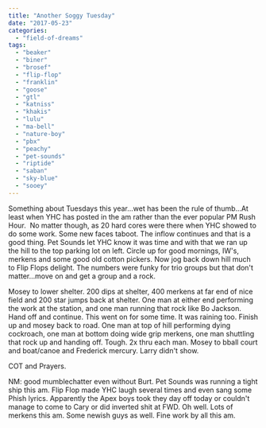 ```yaml
---
title: "Another Soggy Tuesday"
date: "2017-05-23"
categories: 
  - "field-of-dreams"
tags: 
  - "beaker"
  - "biner"
  - "brosef"
  - "flip-flop"
  - "franklin"
  - "goose"
  - "gtl"
  - "katniss"
  - "khakis"
  - "lulu"
  - "ma-bell"
  - "nature-boy"
  - "pbx"
  - "peachy"
  - "pet-sounds"
  - "riptide"
  - "saban"
  - "sky-blue"
  - "sooey"
---
```


Something about Tuesdays this year...wet has been the rule of thumb...At least when YHC has posted in the am rather than the ever popular PM Rush Hour.  No matter though, as 20 hard cores were there when YHC showed to do some work. Some new faces taboot. The inflow continues and that is a good thing. Pet Sounds let YHC know it was time and with that we ran up the hill to the top parking lot on left. Circle up for good mornings, IW's, merkens and some good old cotton pickers. Now jog back down hill much to Flip Flops delight. The numbers were funky for trio groups but that don't matter...move on and get a group and a rock.

Mosey to lower shelter. 200 dips at shelter, 400 merkens at far end of nice field and 200 star jumps back at shelter. One man at either end performing the work at the station, and one man running that rock like Bo Jackson. Hand off and continue. This went on for some time. It was raining too. Finish up and mosey back to road. One man at top of hill performing dying cockroach, one man at bottom doing wide grip merkens, one man shuttling that rock up and handing off. Tough. 2x thru each man. Mosey to bball court and boat/canoe and Frederick mercury. Larry didn't show.

COT and Prayers.

NM: good mumblechatter even without Burt. Pet Sounds was running a tight ship this am. Flip Flop made YHC laugh several times and even sang some Phish lyrics. Apparently the Apex boys took they day off today or couldn't manage to come to Cary or did inverted shit at FWD. Oh well. Lots of merkens this am. Some newish guys as well. Fine work by all this am.
